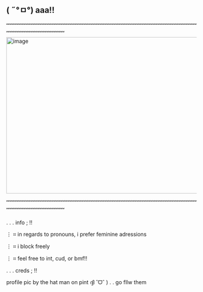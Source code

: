 ## ( ˶°ㅁ°) aaa!! 

﹌﹌﹌﹌﹌﹌﹌﹌﹌﹌﹌﹌﹌﹌﹌﹌﹌﹌﹌﹌﹌﹌﹌﹌﹌﹌﹌﹌﹌﹌﹌﹌﹌﹌﹌﹌﹌﹌﹌﹌﹌﹌﹌﹌﹌﹌﹌
<img width="736" height="414" alt="image" src="https://github.com/user-attachments/assets/92df8426-9672-49a6-9c8c-ec530dd827a9" />

﹌﹌﹌﹌﹌﹌﹌﹌﹌﹌﹌﹌﹌﹌﹌﹌﹌﹌﹌﹌﹌﹌﹌﹌﹌﹌﹌﹌﹌﹌﹌﹌﹌﹌﹌﹌﹌﹌﹌﹌﹌﹌﹌﹌﹌﹌﹌

. . . info ; !!

⋮ ⌗ in regards to pronouns, i prefer feminine adressions 

⋮ ⌗ i block freely

⋮ ⌗ feel free to int, cud, or bmf!!

. . . creds ; !! 

profile pic by the hat man on pint ദ്ദി ˆᗜˆ ) . . go fllw them
